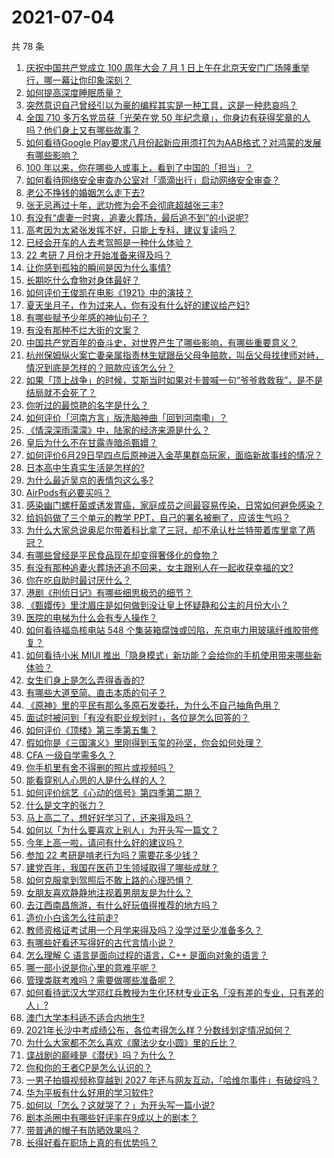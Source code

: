 # 2021-07-04

共 78 条

<!-- BEGIN -->
<!-- 最后更新时间 Sun Jul 04 2021 09:45:06 GMT+0800 (China Standard Time) -->

1. [庆祝中国共产党成立 100 周年大会 7 月 1
   日上午在北京天安门广场隆重举行，哪一幕让你印象深刻？](https://www.zhihu.com/question/469219832)
2. [如何提高深度睡眠质量？](https://www.zhihu.com/question/21367788)
3. [突然意识自己曾经引以为豪的编程其实是一种工具，这是一种悲哀吗？](https://www.zhihu.com/question/469223256)
4. [全国 710 多万名党员获「光荣在党 50
   年纪念章」，你身边有获得奖章的人吗？他们身上又有哪些故事？](https://www.zhihu.com/question/469220759)
5. [如何看待Google
   Play要求八月份起新应用须打包为AAB格式？对鸿蒙的发展有哪些影响？](https://www.zhihu.com/question/469588431)
6. [100 年以来，你在哪些人或事上，看到了中国的「担当」？](https://www.zhihu.com/question/469083054)
7. [如何看待网络安全审查办公室对「滴滴出行」启动网络安全审查？](https://www.zhihu.com/question/469590210)
8. [老公不挣钱的婚姻怎么走下去?](https://www.zhihu.com/question/374704037)
9. [张无忌再过十年，武功修为会不会彻底超越张三丰?](https://www.zhihu.com/question/458327600)
10. [有没有“虐妻一时爽，追妻火葬场，最后追不到”的小说呢?](https://www.zhihu.com/question/397071668)
11. [高考因为太紧张发挥不好，只能上专科，建议复读吗？](https://www.zhihu.com/question/468480228)
12. [已经会开车的人去考驾照是一种什么体验？](https://www.zhihu.com/question/61195942)
13. [22 考研 7 月份才开始准备来得及吗？](https://www.zhihu.com/question/461398813)
14. [让你感到孤独的瞬间是因为什么事情?](https://www.zhihu.com/question/465940944)
15. [长期吃什么食物对身体最好？](https://www.zhihu.com/question/455630164)
16. [如何评价王俊凯在电影《1921》中的演技？](https://www.zhihu.com/question/468558447)
17. [夏天坐月子，作为过来人，你有没有什么好的建议给产妇?](https://www.zhihu.com/question/460231954)
18. [有哪些赋予少年感的神仙句子？](https://www.zhihu.com/question/464697831)
19. [有没有那种不烂大街的文案？](https://www.zhihu.com/question/466067005)
20. [中国共产党百年的奋斗史，对世界产生了哪些影响，有哪些重要意义？](https://www.zhihu.com/question/469274581)
21. [杭州保姆纵火案亡妻亲属指责林生斌跟岳父母争赔款，叫岳父母找律师对峙，情况到底是怎样的？赔款应该怎么分？](https://www.zhihu.com/question/469306984)
22. [如果「顶上战争」的时候，艾斯当时如果对卡普喊一句“爷爷救救我”，是不是结局就不会死了？](https://www.zhihu.com/question/275781764)
23. [你听过的最惊艳的名字是什么？](https://www.zhihu.com/question/265694919)
24. [如何评价「河南方言」版洗脑神曲「回到河南嘞」？](https://www.zhihu.com/question/469090177)
25. [《情深深雨濛濛》中，陆家的经济来源是什么？](https://www.zhihu.com/question/54479741)
26. [皇后为什么不在甘露寺暗杀甄嬛？](https://www.zhihu.com/question/323782581)
27. [如何评价6月29日早四点后原神进入金苹果群岛玩家，面临新故事线的情况？](https://www.zhihu.com/question/468978856)
28. [日本高中生真实生活是怎样的?](https://www.zhihu.com/question/358652855)
29. [为什么最近吴京的表情包这么多?](https://www.zhihu.com/question/459051105)
30. [AirPods有必要买吗？](https://www.zhihu.com/question/465884888)
31. [感染幽门螺杆菌或诱发胃癌，家庭成员之间最容易传染，日常如何避免感染？](https://www.zhihu.com/question/469701438)
32. [给妈妈做了三个单元的教学 PPT，自己的署名被删了，应该生气吗？](https://www.zhihu.com/question/466380653)
33. [为什么大家总说奥尼尔带着科比拿了三冠，却不承认杜兰特带着库里拿了两冠？](https://www.zhihu.com/question/466820448)
34. [有哪些曾经是平民食品现在却变得奢侈化的食物？](https://www.zhihu.com/question/468524945)
35. [有没有那种追妻火葬场还追不回来，女主跟别人在一起收获幸福的文?](https://www.zhihu.com/question/408254252)
36. [你在吃自助时最讨厌什么？](https://www.zhihu.com/question/63212359)
37. [港剧《刑侦日记》有哪些细思极恐的细节？](https://www.zhihu.com/question/465226369)
38. [《甄嬛传》里沈眉庄是如何做到没让皇上怀疑静和公主的月份大小？](https://www.zhihu.com/question/451619488)
39. [医院的电梯为什么会有专人操作？](https://www.zhihu.com/question/275348817)
40. [如何看待福岛核电站 548
    个集装箱腐蚀或凹陷，东京电力用玻璃纤维胶带修复？](https://www.zhihu.com/question/469544314)
41. [如何看待小米 MIUI
    推出「隐身模式」新功能？会给你的手机使用带来哪些新体验？](https://www.zhihu.com/question/469242892)
42. [女生们身上是怎么弄得香香的?](https://www.zhihu.com/question/285951733)
43. [有哪些大道至简、直击本质的句子？](https://www.zhihu.com/question/466361764)
44. [《原神》里的平民有那么多原石发委托，为什么不自己抽角色用？](https://www.zhihu.com/question/462697256)
45. [面试时被问到「有没有职业规划时」，各位是怎么回答的？](https://www.zhihu.com/question/19850945)
46. [如何评价《顶楼》第三季第五集？](https://www.zhihu.com/question/469569647)
47. [假如你是《三国演义》里刚得到玉玺的孙坚，你会如何处理？](https://www.zhihu.com/question/468740811)
48. [CFA 一级自学需多久？](https://www.zhihu.com/question/46129772)
49. [你手机里有舍不得删的照片或视频吗？](https://www.zhihu.com/question/312849874)
50. [能看穿别人心思的人是什么样的人？](https://www.zhihu.com/question/27095943)
51. [如何评价综艺《心动的信号》第四季第二期？](https://www.zhihu.com/question/469588792)
52. [什么是文字的张力？](https://www.zhihu.com/question/20815158)
53. [马上高二了，想好好学习了，还来得及吗？](https://www.zhihu.com/question/464340442)
54. [如何以「为什么要喜欢上别人」为开头写一篇文？](https://www.zhihu.com/question/443120413)
55. [今年上高一啦，请问有什么好的建议吗？](https://www.zhihu.com/question/467877062)
56. [参加 22 考研是啃老行为吗？需要花多少钱？](https://www.zhihu.com/question/469453406)
57. [建党百年，我国在医药卫生领域取得了哪些成就？](https://www.zhihu.com/question/468756547)
58. [如何克服拿到驾照后不敢上路的心理恐惧？](https://www.zhihu.com/question/378244895)
59. [女朋友喜欢静静地注视着男朋友是为什么？](https://www.zhihu.com/question/309919749)
60. [去江西南昌旅游，有什么好玩值得推荐的地方吗？](https://www.zhihu.com/question/348057500)
61. [造价小白该怎么往前走?](https://www.zhihu.com/question/459896991)
62. [教师资格证考试用一个月学来得及吗？没学过至少准备多久？](https://www.zhihu.com/question/412569772)
63. [有哪些好看还写得好的古代言情小说？](https://www.zhihu.com/question/305808724)
64. [怎么理解 C 语言是面向过程的语言，C++ 是面向对象的语言？](https://www.zhihu.com/question/24425316)
65. [哪一部小说是你心里的意难平呢？](https://www.zhihu.com/question/467675119)
66. [管理类联考难吗？需要做哪些准备呢？](https://www.zhihu.com/question/339992123)
67. [如何看待武汉大学邓红兵教授为生化环材专业正名「没有差的专业，只有差的人」?](https://www.zhihu.com/question/469600953)
68. [澳门大学本科适不适合内地生?](https://www.zhihu.com/question/371477684)
69. [2021年长沙中考成绩公布，各位考得怎么样？分数线划定情况如何？](https://www.zhihu.com/question/469625668)
70. [为什么大家都不怎么喜欢《魔法少女小圆》里的丘比？](https://www.zhihu.com/question/37154229)
71. [谍战剧的巅峰是《潜伏》吗？为什么？](https://www.zhihu.com/question/467430277)
72. [你和你的王者CP是怎么认识的？](https://www.zhihu.com/question/465183546)
73. [一男子拍摄视频称穿越到 2027
    年还与网友互动，「哈维尔事件」有破绽吗？](https://www.zhihu.com/question/466675842)
74. [华为平板有什么好用的学习软件?](https://www.zhihu.com/question/310728794)
75. [如何以「怎么？这就哭了？」为开头写一篇小说?](https://www.zhihu.com/question/453484837)
76. [剧本杀圈中有哪些好评率在9成以上的剧本？](https://www.zhihu.com/question/376559705)
77. [带普通的帽子有防晒效果吗？](https://www.zhihu.com/question/444213755)
78. [长得好看在职场上真的有优势吗？](https://www.zhihu.com/question/461972771)

<!-- END -->
